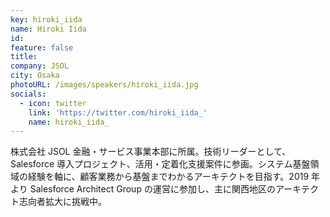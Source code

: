```yaml
---
key: hiroki_iida
name: Hiroki Iida
id:
feature: false
title:
company: JSOL
city: Osaka
photoURL: /images/speakers/hiroki_iida.jpg
socials:
  - icon: twitter
    link: 'https://twitter.com/hiroki_iida_'
    name: hiroki_iida_
---
```


株式会社 JSOL 金融・サービス事業本部に所属。技術リーダーとして、Salesforce 導入プロジェクト、活用・定着化支援案件に参画。システム基盤領域の経験を軸に、顧客業務から基盤までわかるアーキテクトを目指す。2019 年より Salesforce Architect Group の運営に参加し、主に関西地区のアーキテクト志向者拡大に挑戦中。
